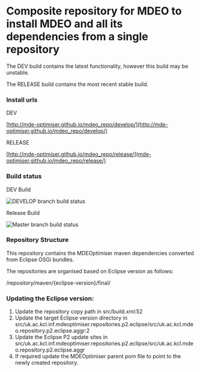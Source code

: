 # Composite repository for MDEO to install MDEO and all its dependencies from a single repository

The DEV build contains the latest functionality, however this build may be unstable.

The RELEASE build contains the most recent stable build.

### Install urls

DEV

[http://mde-optimiser.github.io/mdeo_repo/develop/](http://mde-optimiser.github.io/mdeo_repo/develop/)

RELEASE

[http://mde-optimiser.github.io/mdeo_repo/release/](mde-optimiser.github.io/mdeo_repo/release/)

### Build status

DEV Build

![DEVELOP branch build status](https://travis-ci.org/mde-optimiser/mde_optimiser.svg?branch=develop)

Release Build

![Master branch build status](https://travis-ci.org/mde-optimiser/mde_optimiser.svg?branch=master)


### Repository Structure

This repository contains the MDEOptimiser maven dependencies converted from Eclipse OSGi bundles.

The repositories are organised based on Eclipse version as follows:

/repository/maven/{eclipse-version}/final/

### Updating the Eclipse version:

1. Update the repository copy path in src/build.xml:52
2. Update the target Eclipse version directory in src/uk.ac.kcl.inf.mdeoptimiser.repositories.p2.eclipse/src/uk.ac.kcl.mdeo.repository.p2.eclipse.aggr:2
3. Update the Eclipse P2 update sites in src/uk.ac.kcl.inf.mdeoptimiser.repositories.p2.eclipse/src/uk.ac.kcl.mdeo.repository.p2.eclipse.aggr
4. If required update the MDEOptimiser parent pom file to point to the newly created repository.